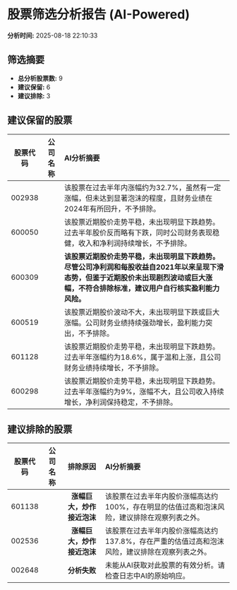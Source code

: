 # 股票筛选分析报告 (AI-Powered)

**分析时间:** 2025-08-18 22:10:33

## 筛选摘要

- **总分析股票数:** 9
- **建议保留:** 6
- **建议排除:** 3

## 建议保留的股票

| 股票代码 | 公司名称 | AI分析摘要 |
|:---:|:---:|:---|
| 002938 |  | 该股票在过去半年内涨幅约为32.7%，虽然有一定涨幅，但未达到显著泡沫的程度，且财务业绩在2024年有所回升，不予排除。 |
| 600050 |  | 该股票近期股价走势平稳，未出现明显下跌趋势。过去半年股价反而略有下跌，同时公司财务表现稳健，收入和净利润持续增长，不予排除。 |
| 600309 |  | **该股票近期股价走势平稳，未出现明显下跌趋势。尽管公司净利润和每股收益自2021年以来呈现下滑态势，但鉴于近期股价未出现剧烈波动或巨大涨幅，不符合排除标准，建议用户自行核实盈利能力风险。** |
| 600519 |  | 该股票近期股价波动不大，未出现明显下跌或巨大涨幅。公司财务业绩持续强劲增长，盈利能力突出，不予排除。 |
| 601128 |  | 该股票近期股价走势平稳，未出现明显下跌趋势。过去半年涨幅约为18.6%，属于温和上涨，且公司财务业绩持续增长，不予排除。 |
| 600298 |  | 该股票近期股价走势平稳，未出现明显下跌趋势。过去半年涨幅约为9%，涨幅不大，且公司收入持续增长，净利润保持稳定，不予排除。 |

## 建议排除的股票

| 股票代码 | 公司名称 | 排除原因 | AI分析摘要 |
|:---:|:---:|:---:|:---|
| 601138 |  | **涨幅巨大，炒作接近泡沫** | 该股票在过去半年内股价涨幅高达约100%，存在明显的估值过高和泡沫风险，建议排除在观察列表之外。 |
| 002536 |  | **涨幅巨大，炒作接近泡沫** | 该股票在过去半年内股价涨幅高达约137.8%，存在严重的估值过高和泡沫风险，建议排除在观察列表之外。 |
| 002648 |  | **分析失败** | 未能从AI获取对此股票的有效分析。请检查日志中AI的原始响应。 |
